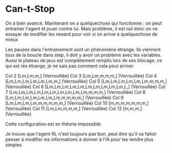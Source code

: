# Can-t-Stop


On a bien avancé. Maintenant on a quelquechose qui fonctionne : on peut entrainer l'agent et jouer contre lui.
Mais problème, il est nul donc on va essayer de modifier les reward pour voir si on arrive à quelquechose de mieux

Les pauses dans l'entrainement sont un phénomène étrange. Ils viennent tous de la boucle dans step, il doit y avoir un problème avec les variables.
Aussi le plateau de jeux est complétement remplis lors de ses blocage, ce qui est rès étrange, je ne sais pas comment cela peut arriver

Col  2 [Lm,Lm,m,] (Verrouillée)
Col  3 [Lm,Lm,m,m,m,] (Verrouillée)
Col  4 [Lm,Lm,Lm,Lm,Lm,Lm,m,] (Verrouillée)
Col  5 [Lm,Lm,Lm,Lm,Lm,Lm,m,m,m,] (Verrouillée)
Col  6 [Lm,Lm,Lm,Lm,Lm,Lm,Lm,Lm,Lm,Lm,L,] (Verrouillée)
Col  7 [Lm,Lm,Lm,Lm,Lm,Lm,Lm,Lm,Lm,Lm,m,m,m,] (Verrouillée)
Col  8 [Lm,Lm,Lm,Lm,Lm,Lm,Lm,m,m,m,m,] (Verrouillée)
Col  9 [Lm,Lm,Lm,Lm,m,m,m,m,m,] (Verrouillée)
Col 10 [m,m,m,m,m,m,m,] (Verrouillée)
Col 11 [Lm,Lm,m,m,m,] (Verrouillée)
Col 12 [m,m,m,] (Verrouillée)

Cette configuration est en théorie impossible



Je trouve que l'agent RL n'est toujours pas bon, peut être qu'il va falloir penser à modifier les informations à donner à l'IA pour les rendre plus simples